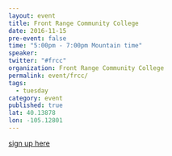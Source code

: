 ```yaml
---
layout: event
title: Front Range Community College
date: 2016-11-15
pre-event: false
time: "5:00pm - 7:00pm Mountain time"
speaker: 
twitter: "#frcc"
organization: Front Range Community College
permalink: event/frcc/
tags: 
  - tuesday
category: event
published: true
lat: 40.13878
lon: -105.12801
---
```


[sign up here](http://www.meetup.com/OSM-Colorado/events/234696760/)



 
